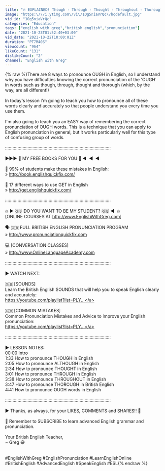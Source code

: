 ```yaml
---
title: "🔥 EXPLAINED! Though - Through - Thought - Throughout - Thorough | British English Pronunciation"
image: "https:\/\/i.ytimg.com\/vi\/1Og5niaVrQc\/hqdefault.jpg"
vid_id: "1Og5niaVrQc"
categories: "Education"
tags: ["english with greg","british english","pronunciation"]
date: "2021-10-23T01:52:40+03:00"
vid_date: "2021-10-22T10:00:01Z"
duration: "PT7M40S"
viewcount: "964"
likeCount: "131"
dislikeCount: "2"
channel: "English with Greg"
---
```

{% raw %}There are 8 ways to pronounce OUGH in English, so I understand why you have difficulties knowing the correct pronunciation of the 'OUGH' in words such as though, through, thought and thorough (which, by the way, are all different!)<br /><br />In today's lesson I'm going to teach you how to pronounce all of these words clearly and accurately so that people understand you every time you use them.<br /><br />I'm also going to teach you an EASY way of remembering the correct pronunciation of OUGH words. This is a technique that you can apply to English pronunciation in general, but it works particularly well for this type of confusing group of words.<br /><br />:::::::::::::::::::::::::::::::::::::::::::::::::::::::::::::::::::::::::::::::::::::<br /><br /> ►►► 🎁 MY FREE BOOKS FOR YOU 🙏 ◀ ︎ ◀ ︎ ◀ ︎<br /><br />📘 99% of students make these mistakes in English:<br />» <a rel="nofollow" target="blank" href="http://book.englishquickfix.com/">http://book.englishquickfix.com/</a><br /><br />📕 17 different ways to use GET in English<br />» <a rel="nofollow" target="blank" href="http://get.englishquickfix.com/">http://get.englishquickfix.com/</a><br /><br />:::::::::::::::::::::::::::::::::::::::::::::::::::::::::::::::::::::::::::::::::::::<br /><br /> 🔥 ► 🇬🇧 DO YOU WANT TO BE MY STUDENT? 🇬🇧 ◀ ︎ 🔥<br />[ONLINE COURSES AT <a rel="nofollow" target="blank" href="http://www.EnglishWithGreg.com]">http://www.EnglishWithGreg.com]</a><br /><br />🗣 🇬🇧 FULL BRITISH ENGLISH PRONUNCIATION PROGRAM<br />» <a rel="nofollow" target="blank" href="http://www.pronunciationquickfix.com">http://www.pronunciationquickfix.com</a><br /><br />💻 [CONVERSATION CLASSES] <br />» <a rel="nofollow" target="blank" href="http://www.OnlineLanguageAcademy.com">http://www.OnlineLanguageAcademy.com</a><br /><br />:::::::::::::::::::::::::::::::::::::::::::::::::::::::::::::::::::::::::::::::::::::<br /><br />►  WATCH NEXT:<br /><br />🇬🇧 [SOUNDS]<br />Learn the British English SOUNDS that will help you to speak English clearly and accurately:<br /><a rel="nofollow" target="blank" href="https://youtube.com/playlist?list=PLY...">https://youtube.com/playlist?list=PLY...</a><br /><br />🇬🇧  [COMMON MISTAKES]<br />Common Pronunciation Mistakes and Advice to Improve your English pronunciation:<br /><a rel="nofollow" target="blank" href="https://youtube.com/playlist?list=PLY...">https://youtube.com/playlist?list=PLY...</a><br /><br />:::::::::::::::::::::::::::::::::::::::::::::::::::::::::::::::::::::::::::::::::::::<br /><br />► LESSON NOTES: <br />00:00 Intro<br />1:33 How to pronounce THOUGH in English<br />2:05 How to pronounce ALTHOUGH in English<br />2:34 How to pronounce THOUGHT in English<br />3:01 How to pronounce THROUGH in English<br />3:38 How to pronounce THROUGHOUT in English<br />3:47 How to pronounce THOROUGH in British English<br />4:41 How to pronounce OUGH words in English<br /><br />:::::::::::::::::::::::::::::::::::::::::::::::::::::::::::::::::::::::::::::::::::::<br /><br />► Thanks, as always, for your LIKES, COMMENTS and SHARES!! 🙏 <br /><br />🔴 Remember to SUBSCRIBE to learn advanced English grammar and pronunciation.<br /><br />Your British English Teacher,<br />~ Greg 😀<br /><br /><br />#EnglishWithGreg #EnglishPronunciation #LearnEnglishOnline #BritishEnglish #AdvancedEnglish #SpeakEnglish #ESL{% endraw %}
